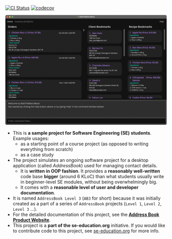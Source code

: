 [![CI Status](https://github.com/AY2122S1-CS2103T-W16-2/tp/workflows/Java%20CI/badge.svg)](https://github.com/AY2122S1-CS2103T-W16-2/tp/actions)
[![codecov](https://codecov.io/gh/AY2122S1-CS2103T-W16-2/tp/branch/master/graph/badge.svg?token=PQVA8CSXQ8)](https://codecov.io/gh/AY2122S1-CS2103T-W16-2/tp)

![Ui](docs/images/Ui.png)

* This is **a sample project for Software Engineering (SE) students**.<br>
  Example usages:
  * as a starting point of a course project (as opposed to writing everything from scratch)
  * as a case study
* The project simulates an ongoing software project for a desktop application (called _AddressBook_) used for managing contact details.
  * It is **written in OOP fashion**. It provides a **reasonably well-written** code base **bigger** (around 6 KLoC) than what students usually write in beginner-level SE modules, without being overwhelmingly big.
  * It comes with a **reasonable level of user and developer documentation**.
* It is named `AddressBook Level 3` (`AB3` for short) because it was initially created as a part of a series of `AddressBook` projects (`Level 1`, `Level 2`, `Level 3` ...).
* For the detailed documentation of this project, see the **[Address Book Product Website](https://se-education.org/addressbook-level3)**.
* This project is a **part of the se-education.org** initiative. If you would like to contribute code to this project, see [se-education.org](https://se-education.org#https://se-education.org/#contributing) for more info.

